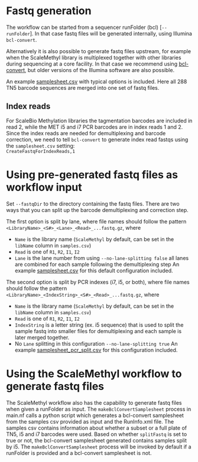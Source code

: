 # Fastq generation
The workflow can be started from a sequencer runFolder (bcl) [`--runFolder`]. In that case fastq files will be generated internally, using Illumina `bcl-convert`.

Alternatively it is also possible to generate fastq files upstream, for example when the ScaleMethyl library is multiplexed together with other libraries during sequencing at a core facility. In that case we recommend using [bcl-convert](https://support.illumina.com/sequencing/sequencing_software/bcl-convert.html), but older versions of the Illumina software are also possible.

An example [samplesheet.csv](examples/samplesheet.csv) with typical options is included. Here all 288 TN5 barcode sequences are merged into one set of fastq files.

## Index reads
For ScaleBio Methylation libraries the tagmentation barcodes are included in read 2, while the MET i5 and i7 PCR barcodes are in index reads 1 and 2. Since the index reads are needed for demultiplexing and barcode correction, we need to tell `bcl-convert` to generate index read fastqs using the `samplesheet.csv` setting: \
`CreateFastqForIndexReads,1`

# Using pre-generated fastq files as workflow input
Set `--fastqDir` to the directory containing the fastq files. 
There are two ways that you can split up the barcode demultiplexing and correction step.

The first option is split by lane, where file names should follow the pattern `<LibraryName>_<S#>_<Lane>_<Read>_...fastq.gz`, where
* `Name` is the library name (`ScaleMethyl` by default, can be set in the `libName` column in `samples.csv`)
* `Read` is one of `R1`, `R2`, `I1`, `I2`
* `Lane` is the lane number from using `--no-lane-splitting false` all lanes are combined for each sample following the demultiplexing step
An example [samplesheet.csv](examples/samplesheet.csv) for this default configuration included.

The second option is split by PCR indexes (i7, i5, or both), where file names should follow the pattern `<LibraryName>_<IndexString>_<S#>_<Read>_...fastq.gz`, where
* `Name` is the library name (`ScaleMethyl` by default, can be set in the `libName` column in `samples.csv`)
* `Read` is one of `R1`, `R2`, `I1`, `I2`
* `IndexString` is a letter string (ex. i5 sequence) that is used to split the sample fastq into smaller files for demultiplexing and each sample is later merged together. 
* No `Lane` splitting in this configuration `--no-lane-splitting true`
An example [samplesheet_pcr_split.csv](examples/samplesheet_pcr_split.csv) for this configuration included.

# Using the ScaleMethyl workflow to generate fastq files
The ScaleMethyl workflow also has the capability to generate fastq files when given a runFolder as input. The `makeBclConvertSamplesheet` process in main.nf calls a python script which generates a bcl-convert samplesheet from the samples csv provided as input and the RunInfo.xml file. The samples csv contains information about whether a subset or a full plate of TN5, i5 and i7 barcodes were used. Based on whether `splitFastq` is set to true or not, the bcl-convert samplesheet generated contains samples split by i5. The `makeBclConvertSamplesheet` process will be invoked by default if a runFolder is provided and a bcl-convert samplesheet is not.
